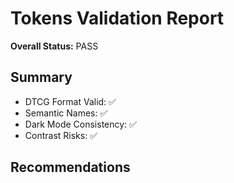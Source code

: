 # Tokens Validation Report

**Overall Status:** PASS

## Summary

- DTCG Format Valid: ✅
- Semantic Names: ✅
- Dark Mode Consistency: ✅
- Contrast Risks: ✅

## Recommendations


